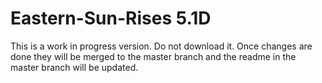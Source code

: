 # Eastern-Sun-Rises 5.1D

This is a work in progress version. Do not download it. Once changes are done they will be merged to the master branch and the readme in the master branch will be updated.



